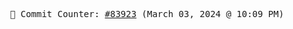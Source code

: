 <p align="center">
    <samp>
        📮 Commit Counter: <a href="https://github.com/Javascript-void0/Javascript-void0/commits/main">#83923</a> (March 03, 2024 @ 10:09 PM)
    </samp>
</p>